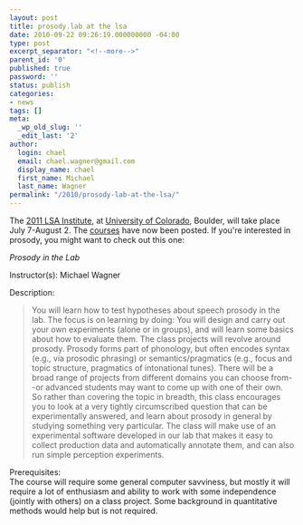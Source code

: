```yaml
---
layout: post
title: prosody.lab at the lsa
date: 2010-09-22 09:26:19.000000000 -04:00
type: post
excerpt_separator: "<!--more-->"
parent_id: '0'
published: true
password: ''
status: publish
categories:
- news
tags: []
meta:
  _wp_old_slug: ''
  _edit_last: '2'
author:
  login: chael
  email: chael.wagner@gmail.com
  display_name: chael
  first_name: Michael
  last_name: Wagner
permalink: "/2010/prosody-lab-at-the-lsa/"
---
```

The [2011 LSA Institute](https://verbs.colorado.edu/LSA2011), at [University of Colorado](http://colorado.edu/), Boulder, will take place July 7-August 2. The [courses](https://verbs.colorado.edu/LSA2011/courses-areas.html#A05) have now been posted. If you're interested in prosody, you might want to check out this one:

_Prosody in the Lab_

Instructor(s): Michael Wagner

Description:  
> You will learn how to test hypotheses about speech prosody in the lab. The focus is on learning by doing: You will design and carry out your own experiments (alone or in groups), and will learn some basics about how to evaluate them. The class projects will revolve around prosody. Prosody forms part of phonology, but often encodes syntax (e.g., via prosodic phrasing) or semantics/pragmatics (e.g., focus and topic structure, pragmatics of intonational tunes). There will be a broad range of projects from different domains you can choose from--or advanced students may want to come up with one of their own. So rather than covering the topic in breadth, this class encourages you to look at a very tightly circumscribed question that can be experimentally answered, and learn about prosody in general by studying something very particular. The class will make use of an experimental software developed in our lab that makes it easy to collect production data and automatically annotate them, and can also run simple perception experiments.

Prerequisites:  
The course will require some general computer savviness, but mostly it will require a lot of enthusiasm and ability to work with some independence (jointly with others) on a class project. Some background in quantitative methods would help but is not required.

